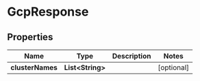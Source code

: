 # GcpResponse

## Properties
Name | Type | Description | Notes
------------ | ------------- | ------------- | -------------
**clusterNames** | **List&lt;String&gt;** |  |  [optional]
